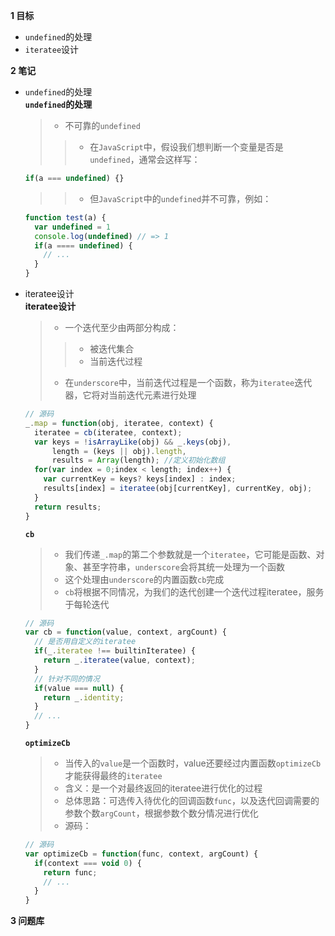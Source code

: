 
**1 目标**
* `undefined`的处理  
* `iteratee`设计

**2 笔记**
* `undefined`的处理  
  **`undefined`的处理**  
    > * 不可靠的`undefined`  
    >> * 在`JavaScript`中，假设我们想判断一个变量是否是`undefined`，通常会这样写：  
    ```javascript
    if(a === undefined) {}
    ```
    >> * 但`JavaScript`中的`undefined`并不可靠，例如：  
    ```javascript
    function test(a) {
      var undefined = 1
      console.log(undefined) // => 1
      if(a ==== undefined) {
        // ...
      }
    }
    ```

* iteratee设计  
  **iteratee设计**  
    > * 一个迭代至少由两部分构成：  
    >> * 被迭代集合  
    >> * 当前迭代过程  
    > * 在`underscore`中，当前迭代过程是一个函数，称为`iteratee`迭代器，它将对当前迭代元素进行处理  
    ```javascript
    // 源码
    _.map = function(obj, iteratee, context) {
      iteratee = cb(iteratee, context);
      var keys = !isArrayLike(obj) && _.keys(obj),
          length = (keys || obj).length,
          results = Array(length); //定义初始化数组
      for(var index = 0;index < length; index++) {
        var currentKey = keys? keys[index] : index;
        results[index] = iteratee(obj[currentKey], currentKey, obj);
      }
      return results;
    }
    ```

  **`cb`**  
    > * 我们传递`_.map`的第二个参数就是一个`iteratee`，它可能是函数、对象、甚至字符串，`underscore`会将其统一处理为一个函数  
    > * 这个处理由`underscore`的内置函数`cb`完成  
    > * `cb`将根据不同情况，为我们的迭代创建一个迭代过程iteratee，服务于每轮迭代  
    ```javascript
    // 源码
    var cb = function(value, context, argCount) {
      // 是否用自定义的iteratee
      if(_.iteratee !== builtinIteratee) {
        return _.iteratee(value, context);
      }
      // 针对不同的情况
      if(value === null) {
        return _.identity;
      }
      // ...
    }
    ```

  **`optimizeCb`**  
    > * 当传入的`value`是一个函数时，value还要经过内置函数`optimizeCb`才能获得最终的`iteratee`  
    > * 含义：是一个对最终返回的iteratee进行优化的过程  
    > * 总体思路：可选传入待优化的回调函数`func`，以及迭代回调需要的参数个数`argCount`，根据参数个数分情况进行优化  
    > * 源码：  
    ```javascript
    // 源码
    var optimizeCb = function(func, context, argCount) {
      if(context === void 0) {
        return func;
        // ...
      }
    }
    ```

**3 问题库**  
